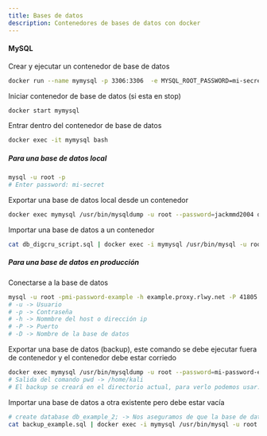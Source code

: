 ```yaml
---
title: Bases de datos
description: Contenedores de bases de datos con docker 
---
```

#### MySQL
Crear y ejecutar un contenedor de base de datos
```bash
docker run --name mymysql -p 3306:3306  -e MYSQL_ROOT_PASSWORD=mi-secret -d mysql
```
Iniciar contenedor de base de datos (si esta en stop)
```bash
docker start mymysql
```

Entrar dentro del contenedor de base de datos
```bash
docker exec -it mymysql bash
```

##### Para una base de datos local

```bash
mysql -u root -p
# Enter password: mi-secret
```

Exportar una base de datos local desde un contenedor
```bash
docker exec mymysql /usr/bin/mysqldump -u root --password=jackmmd2004 db_digcru > backup.sql
```

Importar una base de datos a un contenedor
```bash
cat db_digcru_script.sql | docker exec -i mymysql /usr/bin/mysql -u root --password=jackmmd2004 db_digcru
```

##### Para una base de datos en producción
Conectarse a la base de datos
```bash
mysql -u root -pmi-password-example -h example.proxy.rlwy.net -P 41805 -D db_example
# -u -> Usuario
# -p -> Contraseña
# -h -> Nommbre del host o dirección ip
# -P -> Puerto
# -D -> Nombre de la base de datos
```

Exportar una base de datos (backup), este comando se debe ejecutar fuera de contenedor y el contenedor debe estar corriedo
```bash
docker exec mymysql /usr/bin/mysqldump -u root --password=mi-password-example -h example.proxy.rlwy.net -P 41804 db_example > backup_example.sql
# Salida del comando pwd -> /home/kali
# El backup se creará en el directorio actual, para verlo podemos usar: cat backup_example.sql
```

Importar una base de datos a otra existente pero debe estar vacía
```bash
# create database db_example_2; -> Nos aseguramos de que la base de datos exista en nuestro servidor
cat backup_example.sql | docker exec -i mymysql /usr/bin/mysql -u root --password=mi-password-example -h example.proxy.rlwy.net db_example_2
```

